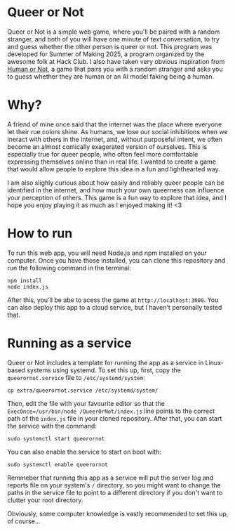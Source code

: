 # Queer or Not
Queer or Not is a simple web game, where you'll be paired with a random stranger, and both of you will have one minute of text conversation, to try and guess whether the other person is queer or not. This program was developed for Summer of Making 2025, a program organized by the awesome folk at Hack Club. I also have taken very obvious inspiration from [Human or Not](https://humanornot.ai/), a game that pairs you with a random stranger and asks you to guess whether they are human or an AI model faking being a human.

# Why?
A friend of mine once said that the internet was the place where everyone let their rue colors shine. As humans, we lose our social inhibitions when we ineract with others in the internet, and, without purposeful intent, we often become an almost comically exagerated version of ourselves. This is especially true for queer people, who often feel more comfortable expressing themselves online than in real life. I wanted to create a game that would allow people to explore this idea in a fun and lighthearted way.

I am also slighly curious about how easily and reliably queer people can be identified in the internet, and how much your own queerness can influence your perception of others. This game is a fun way to explore that idea, and I hope you enjoy playing it as much as I enjoyed making it! <3

# How to run
To run this web app, you will need Node.js and npm installed on your computer. Once you have those installed, you can clone this repository and run the following command in the terminal:

```
npm install
node index.js
```

After this, you'll be abe to acess the game at `http://localhost:3000`. You can also deploy this app to a cloud service, but I haven't personally tested that.

# Running as a service
Queer or Not includes a template for running the app as a service in Linux-based systems using systemd. To set this up, first, copy the `queerornot.service` file to `/etc/systemd/system`:

```cp extra/queerornot.service /etc/systemd/system/```

Then, edit the file with your favourite editor so that the `ExecOnce=/usr/bin/node /QueerOrNot/index.js` line points to the correct path of the `index.js` file in your cloned repository. After that, you can start the service with the command:

```sudo systemctl start queerornot```

You can also enable the service to start on boot with:

```sudo systemctl enable queerornot```

Remmeber that running this app as a service will put the server log and reports file on your system's `/` directory, so you might want to change the paths in the service file to point to a different directory if you don't want to clutter your root directory.

Obviously, some computer knowledge is vastly recommended to set this up, of course...
